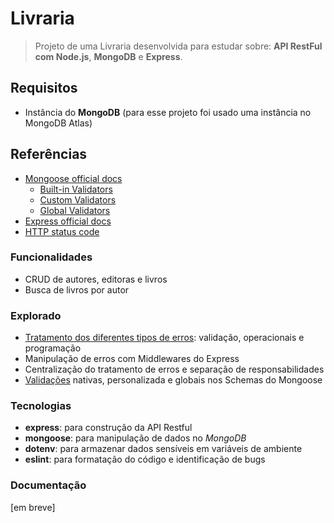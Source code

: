 # Livraria

> Projeto de uma Livraria desenvolvida para estudar sobre: **API RestFul com Node.js**, **MongoDB** e **Express**.


## Requisitos

- Instância do **MongoDB** (para esse projeto foi usado uma instância no MongoDB Atlas)


## Referências

- [Mongoose official docs](https://mongoosejs.com/docs/)
    - [Built-in Validators](https://mongoosejs.com/docs/validation.html#built-in-validators)
    - [Custom Validators](https://mongoosejs.com/docs/validation.html#custom-validators)
    - [Global Validators](https://mongoosejs.com/docs/validation.html#global-schematype-validation)
- [Express official docs](https://expressjs.com/)
- [HTTP status code](https://developer.mozilla.org/pt-BR/docs/Web/HTTP/Status)


### Funcionalidades

- CRUD de autores, editoras e livros
- Busca de livros por autor


### Explorado

- [Tratamento dos diferentes tipos de erros](https://github.com/jeff-pedro/learn-node-mongoose/tree/02-tratando_erros): validação, operacionais e programação
- Manipulação de erros com Middlewares do Express
- Centralização do tratamento de erros e separação de responsabilidades
- [Validações](https://github.com/jeff-pedro/learn-node-mongoose/tree/03-validando_dados) nativas, personalizada e globais nos Schemas do Mongoose


### Tecnologias

- **express**: para construção da API Restful
- **mongoose**: para manipulação de dados no *MongoDB*
- **dotenv**: para armazenar dados sensíveis em variáveis de ambiente
- **eslint**: para formatação do código e identificação de bugs


### Documentação

[em breve]